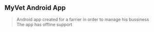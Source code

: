## MyVet Android App

> Android app created for a farrier in order to manage his bussiness
> The app has offline support

